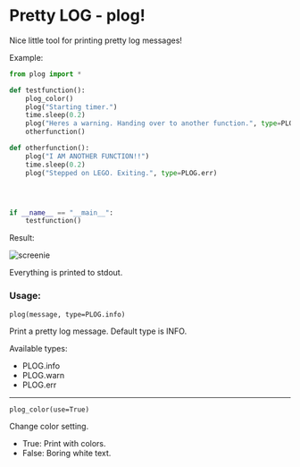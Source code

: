 # Pretty LOG - plog!

Nice little tool for printing pretty log messages!

Example:

```python
from plog import *

def testfunction():
    plog_color()
    plog("Starting timer.")
    time.sleep(0.2)
    plog("Heres a warning. Handing over to another function.", type=PLOG.warn)
    otherfunction()

def otherfunction():
    plog("I AM ANOTHER FUNCTION!!")
    time.sleep(0.2)
    plog("Stepped on LEGO. Exiting.", type=PLOG.err)




if __name__ == "__main__":
    testfunction()
```

Result:

![screenie](http://i.imgur.com/AEBGglV.png)


Everything is printed to stdout.


### Usage:

`plog(message, type=PLOG.info)`

Print a pretty log message. Default type is INFO.

Available types:

* PLOG.info
* PLOG.warn
* PLOG.err


------

`plog_color(use=True)`

Change color setting. 

* True:  Print with colors.
* False: Boring white text.


